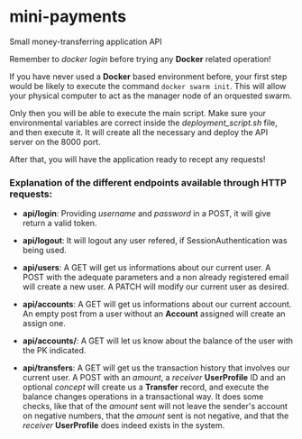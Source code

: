 # mini-payments
Small money-transferring application API

Remember to _docker login_ before trying any **Docker** related operation!

If you have never used a **Docker** based environment before, your first step would be likely to execute the command `docker swarm init`. This will allow your physical computer to act as the manager node of an orquested swarm.

Only then you will be able to execute the main script. Make sure your environmental variables are correct inside the _deployment_script.sh_ file, and then execute it. It will create all the necessary and deploy the API server on the 8000 port.

After that, you will have the application ready to recept any requests!

### Explanation of the different endpoints available through HTTP requests:

- **api/login**: Providing _username_ and _password_ in a POST, it will give return a valid token.
- **api/logout**: It will logout any user refered, if SessionAuthentication was being used.
- **api/users**: A GET will get us informations about our current user. A POST with the adequate parameters and a non already registered email will create a new user. A PATCH will modify our current user as desired.

- **api/accounts**: A GET will get us informations about our current account. An empty post from a user without an **Account** assigned will create an assign one.
- **api/accounts/<pk>**: A GET will let us know about the balance of the user with the PK indicated.

- **api/transfers**: A GET will get us the transaction history that involves our current user. A POST with an _amount_, a _receiver_ **UserProfile** ID and an optional _concept_ will create us a **Transfer** record, and execute the balance changes operations in a transactional way. It does some checks, like that of the _amount_ sent will not leave the sender's account on negative numbers, that the _amount_ sent is not negative, and that the _receiver_ **UserProfile** does indeed exists in the system.
